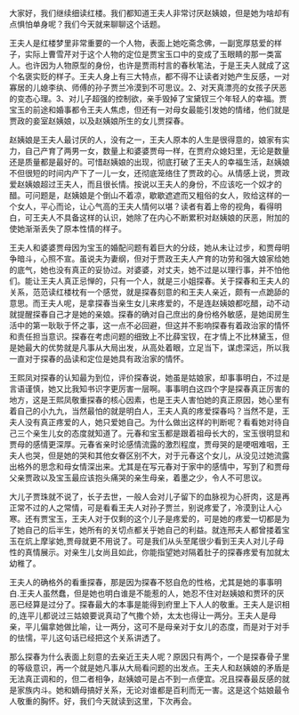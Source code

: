 
大家好，我们继续细读红楼。我们都知道王夫人非常讨厌赵姨娘，但是她为啥却有点惧怕单身呢？我们今天就来聊聊这个话题。

王夫人是红楼梦里非常重要的一个人物，表面上她吃斋念佛，一副宽厚慈爱的样子，实际上曹雪芹对于这个人物的定位是贾宝玉口中的变成了玉眼睛的那一类富人。也许因为人物原型的身份，也许是贾雨村言的春秋笔法，于是王夫人就成了这个名褒实贬的样子。王夫人身上有三大特点，都不得不让读者对她产生反感，一对寡居的儿媳李纨、师傅的孙子贾兰冷漠到不可思议。2、对天真漂亮的女孩子厌恶的变态心理。3、对儿子超强的控制欲，亲手毁掉了宝黛钗三个年轻人的幸福。贾宝玉的前途和婚事都令王夫人焦虑，但还有一对母女最能引发她的情绪，他们就是贾政的妾室赵姨娘，以及赵姨娘所生的女儿贾探春。

赵姨娘是王夫人最讨厌的人，没有之一，王夫人原本的人生是很得意的，娘家有实力，自己产育了两男一女，数量上和婆婆贾母一样，在贾府众媳妇里，无论是数量还是质量都是最好的。可惜赵姨娘的出现，彻底打破了王夫人的幸福生活，赵姨娘不但很短的时间内产下了一儿一女，还彻底笼络住了贾政的心。从情感上说，贾政爱赵姨娘超过王夫人，而且很长情。按说以王夫人的身份，不应该吃一个奴才的醋。可问题是，赵姨娘是个倒山不着凉，歇歇遮遮而又粗俗的女人，败给这样的一个女人，平心而论，让心气高的王夫人情何以堪？读者有着上帝的视角，看得明白，可王夫人不具备这样的认识，她除了在内心不断累积对赵姨娘的厌恶，附加的使她渐渐丢失了原本性情的样子。

王夫人和婆婆贾母因为宝玉的婚配问题有着巨大的分歧，她从未让过步，和贾母明争暗斗，心照不宣。虽说夫为妻纲，但对于贾政王夫人产育的功劳和强大娘家给她的底气，她也没有真正的妥协过。对婆婆，对丈夫，她不过是以理行事，并不怕他们。能让王夫人真正忌惮的，只有一个人，就是三小姐探春。关于探春和王夫人的关系，范范读红楼枕有一个感觉，就是探春刻意的和王夫人亲近，颇有一点跪舔的意思。而王夫人呢，是拿探春当亲生女儿来疼爱的，不是连赵姨娘都吃醋，动不动就提醒探春自己才是她的亲娘。探春的确对自己庶出的身份格外敏感，是她闺房生活中的第一耿耿于怀之事，这一点不必回避，但这并不影响探春有着政治家的情怀和责任担当意识。探春在考虑问题的细致上不比薛宝钗，在才情上不比林黛玉，但是她最大的优势就是凡事从大局出发，从高处着眼，立足当下，谋虑深远，所以我一直对于探春的品读和定位是她具有政治家的情怀。

王熙凤对探春的认知最为到位，评价探春说，她虽是姑娘家，却事事明白，不过是言语谨慎，她又比我知书识字更厉害一层啊。事事明白这四个字是探春真正厉害的地方，这是王熙凤敬重探春的核心因素，也是王夫人害怕她的真正原因，她心里有着自己的小九九，当然最怕的就是明白人，王夫人真的疼爱探春吗？当然不是，王夫人没有真正疼爱的人，她只爱她自己。为什么做出这样的判断呢？看看她对待自己三个亲生儿女的态度就知道了。元春和宝玉都是跟着祖母长大的，宝玉很明显和贾母的感情更深厚。元春省亲时论感情流露的激烈程度，贾母哭的是哽咽难咽，王夫人也哭，但是她的哭和其他女眷区别不大，对于元春这个女儿，从没见过她流露出格外的思念和母女情深出来。尤其是在写元春对于家中的感情中，写到了和贾母父亲贾政以及宝玉最应该抱头痛哭的亲生母亲，着墨之少，令人不可思议。

大儿子贾珠就不说了，长子去世，一般人会对儿子留下的血脉视为心肝肉，这是再正常不过的人之常情，可是看看王夫人对孙子贾兰，别说疼爱了，冷漠到让人心寒。还有贾宝玉，王夫人对于仅剩的这个儿子是疼爱的，可是她的疼爱一切都是为了她自己的后半生，她所有的关切点都关乎她自己的利益。就连邢夫人都曾搂着宝玉在炕上摩挲她,贾母就更不用说了。可是我们从头至尾很少看到王夫人对儿子母性的真情展示。对亲生儿女尚且如此，你能指望她对隔着肚子的探春疼爱有加就太幼稚了。

王夫人的确格外的看重探春，那是因为探春不怒自危的性格，尤其是她的事事明白.王夫人虽然蠢，但是她也明白谁是不能惹的人，她忍不住对赵姨娘和贾环的厌恶已经算是过分了。探春最大的本事是能得到府里上下人人的敬重。王夫人是识相的,连平儿都说过三姑娘要说真动了气撒个娇，太太也得让一两分。王夫人是母亲，平儿偏拿她做比喻，让一两分，这可不是母亲对于女儿的态度，而是对于对手的怯懦，平儿这句话已经把这个关系讲透了。

那么探春为什么表面上刻意的去亲近王夫人呢？原因只有两个，一个是探春骨子里的等级意识，再一个就是她凡事从大局看问题的出发点。王夫人和赵姨娘的矛盾是无法真正调和的，但二者相争，赵姨娘可是占不到一点便宜。况且探春最反感的就是家族内斗。她和嫡母搞好关系，无论对谁都是百利而无一害。这是这个姑娘最令人敬重的胸怀。好，我们今天就读到这里，下次再会。


